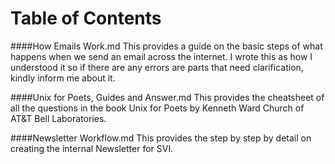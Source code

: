 # Table of Contents
 
####How Emails Work.md
This provides a guide on the basic steps of what happens when we send an email across the internet. I wrote this as how I understood it so if there are any errors are parts that need clarification, kindly inform me about it.

####Unix for Poets, Guides and Answer.md
This provides the cheatsheet of all the questions in the book Unix for Poets by Kenneth Ward Church of AT&T Bell Laboratories.

####Newsletter Workflow.md
This provides the step by step by detail on creating the internal Newsletter for SVI.


